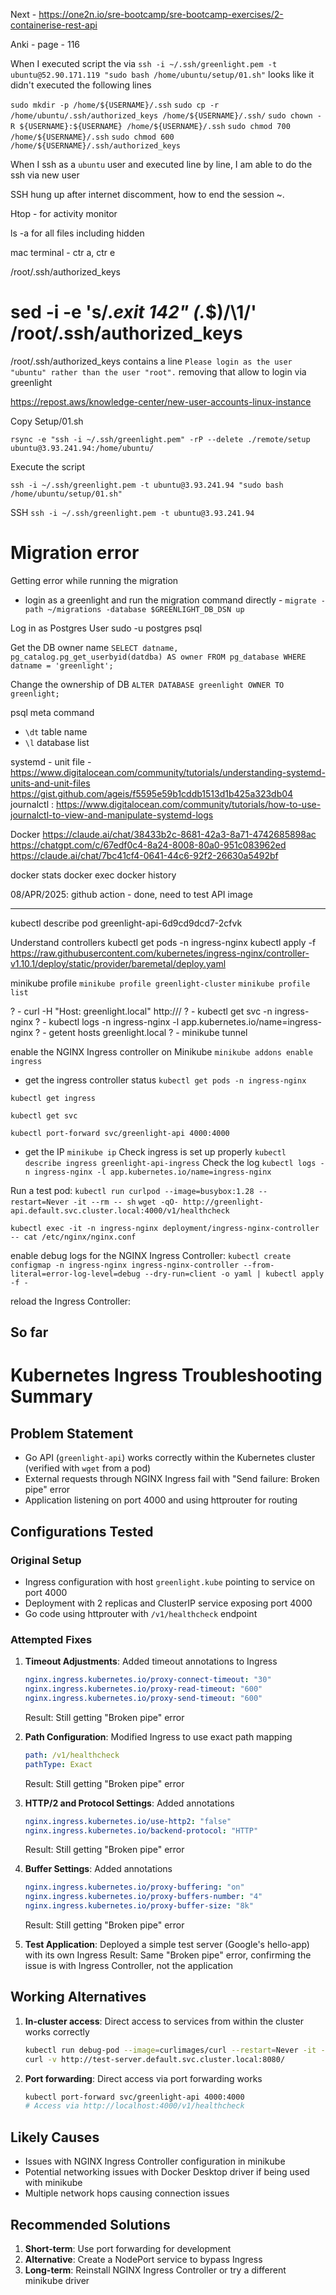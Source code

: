 
Next - https://one2n.io/sre-bootcamp/sre-bootcamp-exercises/2-containerise-rest-api

Anki - page - 116


When I executed script the via `ssh -i ~/.ssh/greenlight.pem -t ubuntu@52.90.171.119 "sudo bash /home/ubuntu/setup/01.sh"` looks like it didn't executed the following lines 


`sudo mkdir -p /home/${USERNAME}/.ssh`
`sudo cp -r /home/ubuntu/.ssh/authorized_keys /home/${USERNAME}/.ssh/`
`sudo chown -R ${USERNAME}:${USERNAME} /home/${USERNAME}/.ssh`
`sudo chmod 700 /home/${USERNAME}/.ssh`
`sudo chmod 600 /home/${USERNAME}/.ssh/authorized_keys`

When I ssh as a `ubuntu` user and executed line by line, I am able to do the ssh via new user

SSH hung up after internet discomment, how to end the session 
~.

Htop - for activity monitor 

ls -a for all files including hidden

mac terminal  - ctr a, ctr e

/root/.ssh/authorized_keys

# sed -i -e 's/.*exit 142" \(.*$\)/\1/' /root/.ssh/authorized_keys

/root/.ssh/authorized_keys contains a line `Please login as the user "ubuntu" rather than the user "root".` removing that allow to login via greenlight


https://repost.aws/knowledge-center/new-user-accounts-linux-instance


Copy Setup/01.sh

`rsync -e "ssh -i ~/.ssh/greenlight.pem" -rP --delete ./remote/setup ubuntu@3.93.241.94:/home/ubuntu/`

Execute the script

`ssh -i ~/.ssh/greenlight.pem -t ubuntu@3.93.241.94 "sudo bash /home/ubuntu/setup/01.sh"`

SSH
`ssh -i ~/.ssh/greenlight.pem -t ubuntu@3.93.241.94`





# Migration error
Getting error while running the migration 
- login as a greenlight and run the migration command directly  - `migrate -path ~/migrations -database $GREENLIGHT_DB_DSN up`

Log in as Postgres User
sudo -u postgres psql

Get the DB owner name 
`SELECT datname, pg_catalog.pg_get_userbyid(datdba) AS owner FROM pg_database WHERE datname = 'greenlight';`

Change the ownership of DB
`ALTER DATABASE greenlight OWNER TO greenlight;`

psql meta command 
- `\dt` table name
- `\l` database list


systemd - 
unit file - https://www.digitalocean.com/community/tutorials/understanding-systemd-units-and-unit-files
https://gist.github.com/ageis/f5595e59b1cddb1513d1b425a323db04
journalctl : https://www.digitalocean.com/community/tutorials/how-to-use-journalctl-to-view-and-manipulate-systemd-logs



Docker 
https://claude.ai/chat/38433b2c-8681-42a3-8a71-4742685898ac
https://chatgpt.com/c/67edf0c4-8a24-8008-80a0-951c083962ed
https://claude.ai/chat/7bc41cf4-0641-44c6-92f2-26630a5492bf

docker stats
docker exec
docker history <image>


08/APR/2025: github action  - done, need to test API image


----


 kubectl describe pod greenlight-api-6d9cd9dcd7-2cfvk

 Understand controllers
 kubectl get pods -n ingress-nginx
 kubectl apply -f https://raw.githubusercontent.com/kubernetes/ingress-nginx/controller-v1.10.1/deploy/static/provider/baremetal/deploy.yaml

minikube profile
`minikube profile greenlight-cluster`
`minikube profile list`

? - curl -H "Host: greenlight.local" http://<Ingress-Controller-IP>/
? - kubectl get svc -n ingress-nginx
? - kubectl logs -n ingress-nginx -l app.kubernetes.io/name=ingress-nginx
? - getent hosts greenlight.local
? - minikube tunnel

enable the NGINX Ingress controller on Minikube
`minikube addons enable ingress`
- get the ingress controller status
  `kubectl get pods -n ingress-nginx`

`kubectl get ingress`

`kubectl get svc`

`kubectl port-forward svc/greenlight-api 4000:4000`

- get the IP
 `minikube ip`
Check ingress is set up properly
`kubectl describe ingress greenlight-api-ingress`
Check the log
`kubectl logs -n ingress-nginx -l app.kubernetes.io/name=ingress-nginx`

Run a test pod:
`kubectl run curlpod --image=busybox:1.28 --restart=Never -it --rm -- sh`
`wget -qO- http://greenlight-api.default.svc.cluster.local:4000/v1/healthcheck`

`kubectl exec -it -n ingress-nginx deployment/ingress-nginx-controller -- cat /etc/nginx/nginx.conf`

enable debug logs for the NGINX Ingress Controller:
`kubectl create configmap -n ingress-nginx ingress-nginx-controller --from-literal=error-log-level=debug --dry-run=client -o yaml | kubectl apply -f -`

reload the Ingress Controller:


So far 
-----


# Kubernetes Ingress Troubleshooting Summary

## Problem Statement
- Go API (`greenlight-api`) works correctly within the Kubernetes cluster (verified with `wget` from a pod)
- External requests through NGINX Ingress fail with "Send failure: Broken pipe" error
- Application listening on port 4000 and using httprouter for routing

## Configurations Tested

### Original Setup
- Ingress configuration with host `greenlight.kube` pointing to service on port 4000
- Deployment with 2 replicas and ClusterIP service exposing port 4000
- Go code using httprouter with `/v1/healthcheck` endpoint

### Attempted Fixes
1. **Timeout Adjustments**: Added timeout annotations to Ingress
   ```yaml
   nginx.ingress.kubernetes.io/proxy-connect-timeout: "30"
   nginx.ingress.kubernetes.io/proxy-read-timeout: "600"
   nginx.ingress.kubernetes.io/proxy-send-timeout: "600"
   ```
   Result: Still getting "Broken pipe" error

2. **Path Configuration**: Modified Ingress to use exact path mapping
   ```yaml
   path: /v1/healthcheck
   pathType: Exact
   ```
   Result: Still getting "Broken pipe" error

3. **HTTP/2 and Protocol Settings**: Added annotations
   ```yaml
   nginx.ingress.kubernetes.io/use-http2: "false"
   nginx.ingress.kubernetes.io/backend-protocol: "HTTP"
   ```
   Result: Still getting "Broken pipe" error

4. **Buffer Settings**: Added annotations
   ```yaml
   nginx.ingress.kubernetes.io/proxy-buffering: "on"
   nginx.ingress.kubernetes.io/proxy-buffers-number: "4"
   nginx.ingress.kubernetes.io/proxy-buffer-size: "8k"
   ```
   Result: Still getting "Broken pipe" error

5. **Test Application**: Deployed a simple test server (Google's hello-app) with its own Ingress
   Result: Same "Broken pipe" error, confirming the issue is with Ingress Controller, not the application

## Working Alternatives
1. **In-cluster access**: Direct access to services from within the cluster works correctly
   ```bash
   kubectl run debug-pod --image=curlimages/curl --restart=Never -it --rm -- sh
   curl -v http://test-server.default.svc.cluster.local:8080/
   ```

2. **Port forwarding**: Direct access via port forwarding works
   ```bash
   kubectl port-forward svc/greenlight-api 4000:4000
   # Access via http://localhost:4000/v1/healthcheck
   ```

## Likely Causes
- Issues with NGINX Ingress Controller configuration in minikube
- Potential networking issues with Docker Desktop driver if being used with minikube
- Multiple network hops causing connection issues

## Recommended Solutions
1. **Short-term**: Use port forwarding for development
2. **Alternative**: Create a NodePort service to bypass Ingress
3. **Long-term**: Reinstall NGINX Ingress Controller or try a different minikube driver